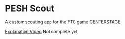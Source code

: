 # PESH Scout

A custom scouting app for the FTC game CENTERSTAGE

[Explanation Video](https://google.com) Not complete yet
